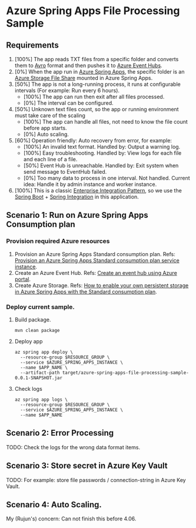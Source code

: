 # Azure Spring Apps File Processing Sample

## Requirements

1. [100%] The app reads TXT files from a specific folder and converts them to [Avro](https://avro.apache.org/docs/1.11.1/) format and then pushes it to [Azure Event Hubs](https://learn.microsoft.com/en-us/azure/event-hubs/event-hubs-about).
2. [0%] When the app run in [Azure Spring Apps](https://learn.microsoft.com/en-us/azure/spring-apps/overview), the specific folder is an [Azure Storage File Share](https://learn.microsoft.com/en-us/azure/storage/files/storage-files-introduction) mounted in Azure Spring Apps.
3. [50%] The app is not a long-running process, it runs at configurable intervals (For example: Run every 6 hours).
    - [100%] The app can run then exit after all files processed.
    - [0%] The interval can be configured.
4. [50%] Unknown text files count, so the app or running environment must take care of the scaling
   - [100%] The app can handle all files, not need to know the file count before app starts.
   - [0%] Auto scaling.
5. [60%] Operation friendly: Auto recovery from error, for example:
   - [100%] An invalid text format. Handled by: Output a warning log.
   - [100%] Easy troubleshooting. Handled by: View logs for each file and each line of a file.
   - [50%] Event Hub is unreachable. Handled by: Exit system when send message to EventHub failed.
   - [0%] Too many data to process in one interval. Not handled. Current idea: Handle it by admin instance and worker instance.
6. [100%] This is a classic [Enterprise Integration Pattern](http://www.eaipatterns.com/), so we use the [Spring Boot](https://spring.io/projects/spring-boot) + [Spring Integration](https://spring.io/projects/spring-integration) in this application.

## Scenario 1: Run on Azure Spring Apps Consumption plan

### Provision required Azure resources
1. Provision an Azure Spring Apps Standard consumption plan. Refs: [Provision an Azure Spring Apps Standard consumption plan service instance](https://learn.microsoft.com/en-us/azure/spring-apps/quickstart-provision-standard-consumption-service-instance?tabs=Azure-portal).
2. Create an Azure Event Hub. Refs: [Create an event hub using Azure portal](https://learn.microsoft.com/en-us/azure/event-hubs/event-hubs-create).
3. Create Azure Storage. Refs: [How to enable your own persistent storage in Azure Spring Apps with the Standard consumption plan](https://learn.microsoft.com/en-us/azure/spring-apps/how-to-custom-persistent-storage-with-standard-consumption).

### Deploy current sample.
1. Build package.
   ```shell
   mvn clean package
   ```
2. Deploy app
   ```shell
   az spring app deploy \
     --resource-group $RESOURCE_GROUP \
     --service $AZURE_SPRING_APPS_INSTANCE \
     --name $APP_NAME \
     --artifact-path target/azure-spring-apps-file-processing-sample-0.0.1-SNAPSHOT.jar
   ```
3. Check logs
   ```shell
   az spring app logs \
     --resource-group $RESOURCE_GROUP \
     --service $AZURE_SPRING_APPS_INSTANCE \
     --name $APP_NAME
   ```

## Scenario 2: Error Processing

TODO: Check the logs for the wrong data format items.

## Scenario 3: Store secret in Azure Key Vault

TODO: For example: store file passwords / connection-string in Azure Key Vault.

## Scenario 4: Auto Scaling.

My (Rujun's) concern: Can not finish this before 4.06.

